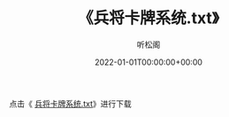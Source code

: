 ﻿---
title:  《兵将卡牌系统.txt》
date:   2022-01-01T00:00:00+00:00
author: 听松阁
layout: post
permalink: /兵将卡牌系统/
categories: 小说
tags: [小说]
---

点击《 [兵将卡牌系统.txt](http://img.660000.xyz/bookstukust/book/bntxt/10/兵将卡牌系统.txt)》进行下载